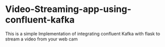 # Video-Streaming-app-using-confluent-kafka
This is a simple Implementation of integrating confluent Kafka with flask to stream a video from your web cam 

